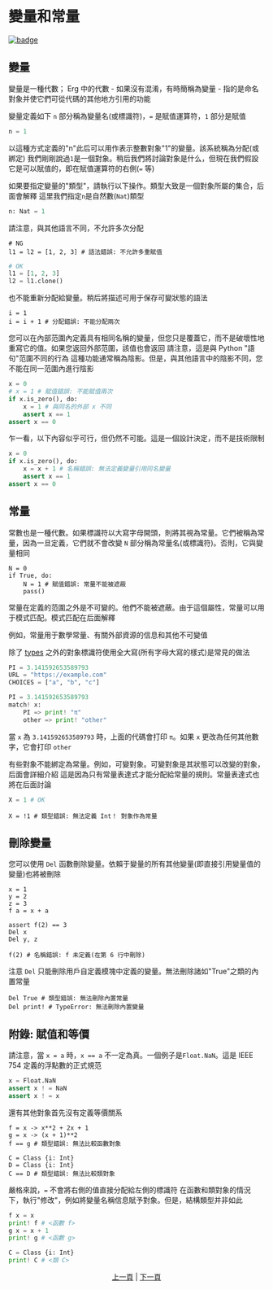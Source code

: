 # 變量和常量

[![badge](https://img.shields.io/endpoint.svg?url=https%3A%2F%2Fgezf7g7pd5.execute-api.ap-northeast-1.amazonaws.com%2Fdefault%2Fsource_up_to_date%3Fowner%3Derg-lang%26repos%3Derg%26ref%3Dmain%26path%3Ddoc/EN/syntax/02_name.md%26commit_hash%3D14b0c449efc9e9da3e10a09c912a960ecfaf1c9d)](https://gezf7g7pd5.execute-api.ap-northeast-1.amazonaws.com/default/source_up_to_date?owner=erg-lang&repos=erg&ref=main&path=doc/EN/syntax/02_name.md&commit_hash=14b0c449efc9e9da3e10a09c912a960ecfaf1c9d)

## 變量

變量是一種代數； Erg 中的代數 - 如果沒有混淆，有時簡稱為變量 - 指的是命名對象并使它們可從代碼的其他地方引用的功能

變量定義如下
`n` 部分稱為變量名(或標識符)，`=` 是賦值運算符，`1` 部分是賦值

```python
n = 1
```

以這種方式定義的"n"此后可以用作表示整數對象"1"的變量。該系統稱為分配(或綁定)
我們剛剛說過`1`是一個對象。稍后我們將討論對象是什么，但現在我們假設它是可以賦值的，即在賦值運算符的右側(`=` 等)

如果要指定變量的"類型"，請執行以下操作。類型大致是一個對象所屬的集合，后面會解釋
這里我們指定`n`是自然數(`Nat`)類型

```python
n: Nat = 1
```

請注意，與其他語言不同，不允許多次分配

```python,compile_fail
# NG
l1 = l2 = [1, 2, 3] # 語法錯誤: 不允許多重賦值
```

```python
# OK
l1 = [1, 2, 3]
l2 = l1.clone()
```

也不能重新分配給變量。稍后將描述可用于保存可變狀態的語法

```python,compile_fail
i = 1
i = i + 1 # 分配錯誤: 不能分配兩次
```

您可以在內部范圍內定義具有相同名稱的變量，但您只是覆蓋它，而不是破壞性地重寫它的值。如果您返回外部范圍，該值也會返回
請注意，這是與 Python "語句"范圍不同的行為
這種功能通常稱為陰影。但是，與其他語言中的陰影不同，您不能在同一范圍內進行陰影

```python
x = 0
# x = 1 # 賦值錯誤: 不能賦值兩次
if x.is_zero(), do:
    x = 1 # 與同名的外部 x 不同
    assert x == 1
assert x == 0
```

乍一看，以下內容似乎可行，但仍然不可能。這是一個設計決定，而不是技術限制

```python
x = 0
if x.is_zero(), do:
    x = x + 1 # 名稱錯誤: 無法定義變量引用同名變量
    assert x == 1
assert x == 0
```

## 常量

常數也是一種代數。如果標識符以大寫字母開頭，則將其視為常量。它們被稱為常量，因為一旦定義，它們就不會改變
`N` 部分稱為常量名(或標識符)。否則，它與變量相同

```python,compile_fail
N = 0
if True, do:
    N = 1 # 賦值錯誤: 常量不能被遮蔽
    pass()
```

常量在定義的范圍之外是不可變的。他們不能被遮蔽。由于這個屬性，常量可以用于模式匹配。模式匹配在后面解釋

例如，常量用于數學常量、有關外部資源的信息和其他不可變值

除了 [types](./type/01_type_system.md) 之外的對象標識符使用全大寫(所有字母大寫的樣式)是常見的做法

```python
PI = 3.141592653589793
URL = "https://example.com"
CHOICES = ["a", "b", "c"]
```

```python
PI = 3.141592653589793
match! x:
    PI => print! "π"
    other => print! "other"
```

當 `x` 為 `3.141592653589793` 時，上面的代碼會打印 `π`。如果 `x` 更改為任何其他數字，它會打印 `other`

有些對象不能綁定為常量。例如，可變對象。可變對象是其狀態可以改變的對象，后面會詳細介紹
這是因為只有常量表達式才能分配給常量的規則。常量表達式也將在后面討論

```python
X = 1 # OK
```

```python,compile_fail
X = !1 # 類型錯誤: 無法定義 Int！ 對象作為常量
```

## 刪除變量

您可以使用 `Del` 函數刪除變量。依賴于變量的所有其他變量(即直接引用變量值的變量)也將被刪除

```python,compile_fail
x = 1
y = 2
z = 3
f a = x + a

assert f(2) == 3
Del x
Del y, z

f(2) # 名稱錯誤: f 未定義(在第 6 行中刪除)
```

注意 `Del` 只能刪除用戶自定義模塊中定義的變量。無法刪除諸如"True"之類的內置常量

```python,compile_fail
Del True # 類型錯誤: 無法刪除內置常量
Del print! # TypeError: 無法刪除內置變量
```

## 附錄: 賦值和等價

請注意，當 `x = a` 時，`x == a` 不一定為真。一個例子是`Float.NaN`。這是 IEEE 754 定義的浮點數的正式規范

```python
x = Float.NaN
assert x ! = NaN
assert x ! = x
```

還有其他對象首先沒有定義等價關系

```python,compile_fail
f = x -> x**2 + 2x + 1
g = x -> (x + 1)**2
f == g # 類型錯誤: 無法比較函數對象

C = Class {i: Int}
D = Class {i: Int}
C == D # 類型錯誤: 無法比較類對象
```

嚴格來說，`=` 不會將右側的值直接分配給左側的標識符
在函數和類對象的情況下，執行"修改"，例如將變量名稱信息賦予對象。但是，結構類型并非如此

```python
f x = x
print! f # <函數 f>
g x = x + 1
print! g # <函數 g>

C = Class {i: Int}
print! C # <類 C>
```

<p align='center'>
    <a href='./01_literal.md'>上一頁</a> | <a href='./03_declaration.md'>下一頁</a>
</p>
